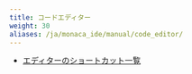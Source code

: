 ```yaml
---
title: コードエディター
weight: 30
aliases: /ja/monaca_ide/manual/code_editor/
---
```


- [エディターのショートカット一覧](editor)
